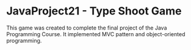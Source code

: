 # JavaProject21 - Type Shoot Game
This game was created to complete the final project of the Java Programming Course. It implemented MVC pattern and object-oriented programming.

